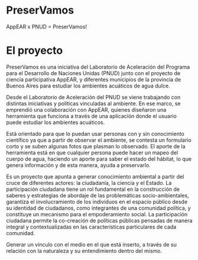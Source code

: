 # PreserVamos
AppEAR x PNUD = PreserVamos!

# El proyecto
PreserVamos es una iniciativa del Laboratorio de Aceleración del Programa para el Desarrollo de Naciones Unidas (PNUD) junto con el proyecto de ciencia participativa AppEAR, y diferentes municipios de la provincia de Buenos Aires para estudiar los ambientes acuáticos de agua dulce.

Desde el Laboratorio de Aceleración del PNUD se viene trabajando con distintas iniciativas y políticas vinculadas al ambiente. En ese marco, se emprendió una colaboración con AppEAR, quienes diseñaron una herramienta que funciona a través de una aplicación donde el usuario puede estudiar los ambientes acuáticos.

Está orientado para que lo puedan usar personas con y sin conocimiento científico ya que a partir de observar el ambiente, se contesta un formulario corto y se suben algunas fotos que plasman lo observado. El aporte de la herramienta está en que cualquier persona puede hacer un mapeo del cuerpo de agua, haciendo un aporte para saber el estado del hábitat, lo que genera información y de esta manera, ayuda a preservarlo.

Es un proyecto que apunta a generar conocimiento ambiental a partir del cruce de diferentes actores: la ciudadanía, la ciencia y el Estado. La participación ciudadana tiene un rol fundamental en la construcción de saberes y estrategias de abordaje de las problemáticas socio-ambientales, garantiza el involucramiento de los individuos en el espacio público desde su identidad de ciudadanos, como integrantes de una comunidad política, y constituye un mecanismo para el empoderamiento social. La participación ciudadana permite la co-creación de políticas públicas pensadas de manera integral y contextualizadas en las características particulares de cada comunidad.

Generar un vínculo con el medio en el que está inserto, a través de su relación con la naturaleza y su entendimiento dentro del mismo.
